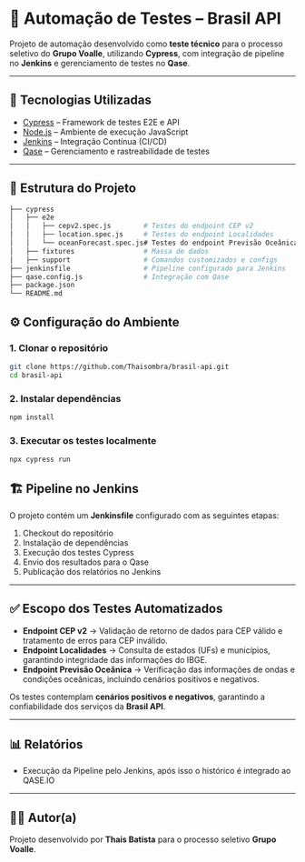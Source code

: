 # 🧪 Automação de Testes – Brasil API  

Projeto de automação desenvolvido como **teste técnico** para o processo seletivo do **Grupo Voalle**, utilizando **Cypress**, com integração de pipeline no **Jenkins** e gerenciamento de testes no **Qase**.  

---

## 🚀 Tecnologias Utilizadas  
- [Cypress](https://www.cypress.io/) – Framework de testes E2E e API  
- [Node.js](https://nodejs.org/) – Ambiente de execução JavaScript  
- [Jenkins](https://www.jenkins.io/) – Integração Contínua (CI/CD)  
- [Qase](https://qase.io/) – Gerenciamento e rastreabilidade de testes  

---

## 📂 Estrutura do Projeto  
```bash
├── cypress
│   ├── e2e
│   │   ├── cepv2.spec.js        # Testes do endpoint CEP v2
│   │   ├── location.spec.js     # Testes do endpoint Localidades
│   │   └── oceanForecast.spec.js# Testes do endpoint Previsão Oceânica
│   ├── fixtures                 # Massa de dados
│   ├── support                  # Comandos customizados e configs
├── jenkinsfile                  # Pipeline configurado para Jenkins
├── qase.config.js               # Integração com Qase
├── package.json
└── README.md
```

## ⚙️ Configuração do Ambiente  

### 1. Clonar o repositório  
```bash
git clone https://github.com/Thaisombra/brasil-api.git
cd brasil-api
```

### 2. Instalar dependências
```bash 
npm install
```

### 3. Executar os testes localmente 
```bash
npx cypress run
```

## 🏗️ Pipeline no Jenkins  

O projeto contém um **Jenkinsfile** configurado com as seguintes etapas:  

1. Checkout do repositório  
2. Instalação de dependências  
3. Execução dos testes Cypress  
4. Envio dos resultados para o Qase  
5. Publicação dos relatórios no Jenkins  

---

## ✅ Escopo dos Testes Automatizados  

- **Endpoint CEP v2** → Validação de retorno de dados para CEP válido e tratamento de erros para CEP inválido.  
- **Endpoint Localidades** → Consulta de estados (UFs) e municípios, garantindo integridade das informações do IBGE.  
- **Endpoint Previsão Oceânica** → Verificação das informações de ondas e condições oceânicas, incluindo cenários positivos e negativos.  

Os testes contemplam **cenários positivos e negativos**, garantindo a confiabilidade dos serviços da **Brasil API**.  

---

## 📊 Relatórios  

- Execução da Pipeline pelo Jenkins, após isso o histórico é integrado ao QASE.IO

---

## 👩‍💻 Autor(a)  

Projeto desenvolvido por **Thais Batista** para o processo seletivo **Grupo Voalle**.  
